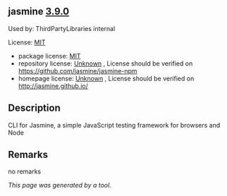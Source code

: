 jasmine [3.9.0](https://www.npmjs.com/package/jasmine/v/3.9.0)
--------------------

Used by: ThirdPartyLibraries internal

License: [MIT](../../../../licenses/mit) 

- package license: [MIT]() 
- repository license: [Unknown](https://github.com/jasmine/jasmine-npm) , License should be verified on https://github.com/jasmine/jasmine-npm
- homepage license: [Unknown](http://jasmine.github.io/) , License should be verified on http://jasmine.github.io/

Description
-----------
CLI for Jasmine, a simple JavaScript testing framework for browsers and Node

Remarks
-----------
no remarks



*This page was generated by a tool.*